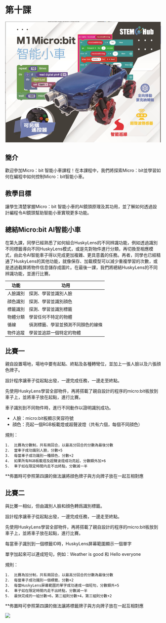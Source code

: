 # 第十課
![](pic/10/10_1.png)

## 簡介
<P>
歡迎參加Micro：bit 智能小車課程！在本課程中，我們將探索Micro：bit並學習如何在編程中如何控制Micro：bit智能小車。
<P>

## 教學目標
<P>
讓學生清楚掌握Micro：bit 智能小車的AI鏡頭原理及其功用，並了解如何透過設計編程令AI鏡頭幫助智能小車實現更多功能。
<P>

## 總結Micro:bit AI智能小車
<P>
在第九課，同學已經熟悉了如何組合HuskyLens的不同辨識功能，例如透過識別不同標籤導向不同HuskyLens模式，或是先對物件進行分類，再切換至相應模式，由此令AI智能車子得以完成更加複雜、更具意義的任務。再者，同學也已經精通了HuskyLens的其他功能，就像保存、加載模型可以減少重複學習的次數，或是透過截屏將物件信息儲存成圖片。在最後一課，我們將總結HuskyLens的不同辨識功能，並進行比賽。
<P>

功能|功用
---|---
人臉識別|探測、學習並識別人臉
顔色識別|探測、學習並識別顔色
標籤識別|探測、學習並識別標籤
物體分類|學習任何不特定的物體
循線|偵測標籤、學習並預測不同顏色的線條
物件追蹤|學習並追踪一個特定的物體

## 比賽一
<P>
親自設置場地，場地中要有起點、終點及各種轉彎位，並加上一張人臉以及六張顔色牌子。 
<P>
<P>
設計程序讓車子從起點出發，一邊完成任務，一邊走至終點。
<P>
<P>
先使用HuskyLens學習全部物件，再將搭載了親自設計的程序的micro:bit板放到車子上，並將車子放在起點，進行比賽。
<P>
<P>
車子識別到不同物件時，進行不同動作以證明識別成功。
<P>

+ 人臉：micro:bit板顯示笑容符號
+ 顔色：亮起一個RGB板載燈或超聲波燈（共有六個，每個不同顔色）

<P>
規則：
<P>

    1.	比賽為分數制，共有兩回合，以最高分回合的分數為最後分數
    2.	當車子成功識別人臉，分數+5
    3.	每當車子成功識別一種顔色，分數+2
    4.	如果所有RGB板載燈及超聲波燈成功亮起，分數額外加+6
    5.	車子如在限定時間内走不出終點，分數減一半

<P>
**佈置時可參照第四課的做法讓將顔色牌子與方向牌子放在一起互相對應 
<P>

## 比賽二
<P>
與比賽一相似，但由識別人臉和顔色轉爲識別標籤。
<P>
<P>
設計程序讓車子從起點出發，一邊完成任務，一邊走至終點。
<P>
<P>
先使用HuskyLens學習全部物件，再將搭載了親自設計的程序的micro:bit板放到車子上，並將車子放在起點，進行比賽。
<P>
<P> 
每當車子識別到一個標籤ID時，HuskyLens屏幕範圍顯示一個單字
<P>
<P>
單字加起來可以連成短句，例如：Weather is good 和 Hello everyone
<P>
<P>
規則：
<P>

    1.	比賽為加分制，共有兩回合，以最高分回合的分數為最後分數
    2.	每當車子成功識別一個標籤，分數+2
    3.	每當HuskyLens屏幕範圍的單字成功連成一個短句，分數額外+5
    4.	車子如在限定時間内走不出終點，分數減一半
    5.	最快完成的一組分數+6，第二組則分數+4，第三組則分數+2

<P>
**佈置時可參照第四課的做法讓將標籤牌子與方向牌子放在一起互相對應
<P>

![](pic/10/10_2.png)
